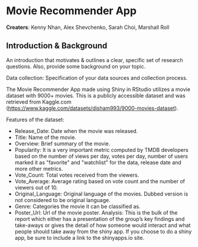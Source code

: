 # Movie Recommender App

**Creaters**: Kenny Nhan, Alex Shevchenko, Sarah Choi, Marshall Roll

## Introduction & Background 

An introduction that motivates & outlines a clear, specific set of research questions. Also, provide some background on your topic.



Data collection: Specification of your data sources and collection process.

The Movie Recommender App made using Shiny in RStudio utilizes a movie dataset with 9000+ movies. This is a publicly accessible dataset and was retrieved from Kaggle.com (https://www.kaggle.com/datasets/disham993/9000-movies-dataset). 

Features of the dataset:
- Release_Date: Date when the movie was released.
- Title: Name of the movie.
- Overview: Brief summary of the movie.
- Popularity: It is a very important metric computed by TMDB developers based on the number of views per day, votes per day, number of users marked it as "favorite" and "watchlist" for the data, release date and more other metrics.
- Vote_Count: Total votes received from the viewers.
- Vote_Average: Average rating based on vote count and the number of viewers out of 10.
- Original_Language: Original language of the movies. Dubbed version is not considered to be original language.
- Genre: Categories the movie it can be classified as.
- Poster_Url: Url of the movie poster.
Analysis: This is the bulk of the report which either has a presentation of the group’s key findings and take-aways or gives the detail of how someone would interact and what people should take away from the shiny app. If you choose to do a shiny app, be sure to include a link to the shinyapps.io site.


